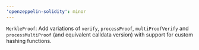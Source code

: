 ```yaml
---
'openzeppelin-solidity': minor
---
```


`MerkleProof`: Add variations of `verify`, `processProof`, `multiProofVerify` and `processMultiProof` (and equivalent calldata version) with support for custom hashing functions.
